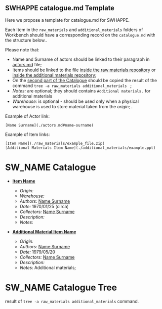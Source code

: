 ## SWHAPPE catalogue.md Template

Here we propose a template for catalogue<span>.md for SWHAPPE.

Each Item in the `raw_materials` and `additional_materials` folders of Workbench should have a corresponding record on the `catalogue.md` with the structure below..

Please note that:
* Name and Surname of actors should be linked to their paragraph in [actors.md](./actors.md) file;
* Items should be linked to the file [inside the raw materials repository](./raw_matherials/) or [inside the additional materials repository](./additional_matherials/);
* On the [second part of the Catalogue](./catalogue.md#SW_NAME-Catalogue-Tree) should be copied the result of the command `tree -a raw_materials additional_materials ` ;
* *Notes:* are optional; they should contains `Additional materials.` for additional materials
* *Warehouse:* is optional - should be used only when a physical warehouse is used to store material taken from the *origin*; .

Example of Actor link:
~~~
[Name Surname](./actors.md#name-surname)
~~~
Example of Item links:
~~~
[Item Name](./raw_materials/example_file.zip)
[Additional Materials Item Name](./additional_materials/example.ppt)
~~~


# SW_NAME Catalogue


* **[Item Name](./raw_materials/example_file.zip)**
  * *Origin:* 
  * *Warehouse:* 
  * *Authors:* [Name Surname](./actors.md#name-surname)
  * *Date:* 1970/01/25 (circa) 
  * *Collectors:* [Name Surname](./actors.md#name-surname)
  * *Description:* 
  * *Notes:* 
  
* **[Additional Material Item Name](./additional_materials/example.ppt)**
  * *Origin:* 
  * *Authors:* [Name Surname](./actors.md#name-surname)
  * *Date:* 1979/05/20 
  * *Collectors:* [Name Surname](./actors.md#name-surname)
  * *Description:* 
  * *Notes:* Additional materials;

# SW_NAME Catalogue Tree


result of `tree -a raw_materials additional_materials` command.
